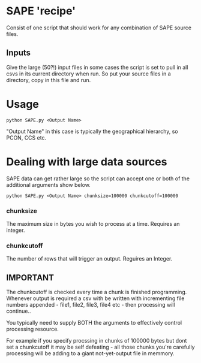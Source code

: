 # SAPE 'recipe'

Consist of one script that should work for any combination of SAPE source files.

## Inputs

Give the large (50?!) input files in some cases the script is set to pull in all csvs in its current directory when run. So put your source files in a directory, copy in this file and run.


# Usage

```python SAPE.py <Output Name>```

"Output Name" in this case is typically the geographical hierarchy, so PCON, CCS etc.


# Dealing with large data sources

SAPE data can get rather large so the script can accept one or both of the additional arguments show below.

```python SAPE.py <Output Name> chunksize=100000 chunkcutoff=100000```


### chunksize
The maximum size in bytes you wish to process at a time. Requires an integer.

### chunkcutoff
The number of rows that will trigger an output. Reguires an Integer.

## IMPORTANT

The chunkcutoff is checked every time a chunk is finished programming. Whenever output is required a csv with be written with incrementing file numbers appended - file1, file2, file3, file4 etc - then processing will continue..

You typically need to supply BOTH the arguments to effectively control processing resource. 

For example if you specify procssing in chunks of 100000 bytes but dont set a chunkcutoff it may be self defeating - all those chunks you're carefully processing will be adding to a giant not-yet-output file in memmory.



